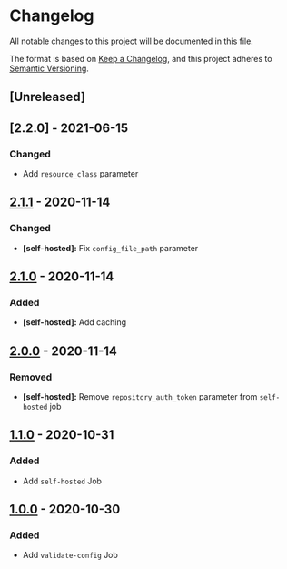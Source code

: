 # Changelog

All notable changes to this project will be documented in this file.

The format is based on [Keep a Changelog](https://keepachangelog.com/en/1.0.0/),
and this project adheres to
[Semantic Versioning](https://semver.org/spec/v2.0.0.html).

## [Unreleased]

## [2.2.0] - 2021-06-15

### Changed

- Add `resource_class` parameter

## [2.1.1] - 2020-11-14

### Changed

- **[self-hosted]:** Fix `config_file_path` parameter

## [2.1.0] - 2020-11-14

### Added

- **[self-hosted]:** Add caching

## [2.0.0] - 2020-11-14

### Removed

- **[self-hosted]:** Remove `repository_auth_token` parameter from `self-hosted`
  job

## [1.1.0] - 2020-10-31

### Added

- Add `self-hosted` Job

## [1.0.0] - 2020-10-30

### Added

- Add `validate-config` Job

[2.1.1]: https://github.com/daniel-shuy/renovate-orb/compare/2.1.0...2.1.1
[2.1.0]: https://github.com/daniel-shuy/renovate-orb/compare/2.0.0...2.1.0
[2.0.0]: https://github.com/daniel-shuy/renovate-orb/compare/1.1.0...2.0.0
[1.1.0]: https://github.com/daniel-shuy/renovate-orb/compare/1.0.0...1.1.0
[1.0.0]: https://github.com/daniel-shuy/renovate-orb/releases/tag/1.0.0
